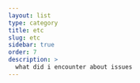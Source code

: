 ```yaml
---
layout: list
type: category
title: etc
slug: etc
sidebar: true
order: 7
description: >
  what did i encounter about issues
---
```

